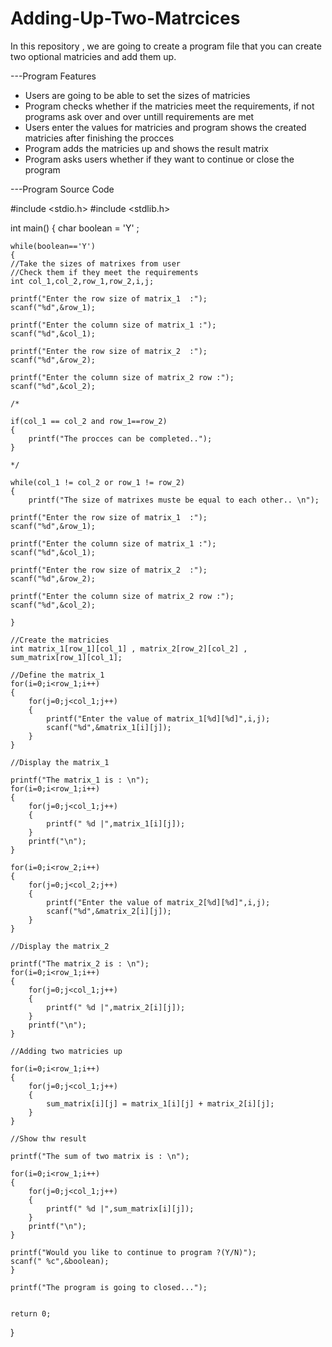 # Adding-Up-Two-Matrcices
In this repository , we are going to create a program file that you can create two optional matricies and add them up.

---Program Features
* Users are going to be able to set the sizes of matricies
* Program checks whether if the matricies meet the requirements, if not programs ask over and over untill requirements are met
* Users enter the values for matricies and program shows the created matricies after finishing the procces
* Program adds the matricies up and shows the result matrix
* Program asks users whether if they want to continue or close the program

---Program Source Code


#include <stdio.h>
#include <stdlib.h>

int main()
{
	char boolean = 'Y' ;
	
	while(boolean=='Y')
	{
	//Take the sizes of matrixes from user
	//Check them if they meet the requirements
	int col_1,col_2,row_1,row_2,i,j;
	
	printf("Enter the row size of matrix_1  :");
	scanf("%d",&row_1);
	
	printf("Enter the column size of matrix_1 :");
	scanf("%d",&col_1);
	
	printf("Enter the row size of matrix_2  :");
	scanf("%d",&row_2);
	
	printf("Enter the column size of matrix_2 row :");
	scanf("%d",&col_2);
	
	/*
	
	if(col_1 == col_2 and row_1==row_2)
	{
		printf("The procces can be completed..");
	}
	
	*/
	
	while(col_1 != col_2 or row_1 != row_2)
	{
		printf("The size of matrixes muste be equal to each other.. \n");
		
	printf("Enter the row size of matrix_1  :");
	scanf("%d",&row_1);
	
	printf("Enter the column size of matrix_1 :");
	scanf("%d",&col_1);
	
	printf("Enter the row size of matrix_2  :");
	scanf("%d",&row_2);
	
	printf("Enter the column size of matrix_2 row :");
	scanf("%d",&col_2);
		
	}
	
	//Create the matricies
	int matrix_1[row_1][col_1] , matrix_2[row_2][col_2] , sum_matrix[row_1][col_1];
	
	//Define the matrix_1
	for(i=0;i<row_1;i++)
	{
		for(j=0;j<col_1;j++)
		{
			printf("Enter the value of matrix_1[%d][%d]",i,j);
			scanf("%d",&matrix_1[i][j]);
		}
	}
	
	//Display the matrix_1
	
	printf("The matrix_1 is : \n");
	for(i=0;i<row_1;i++)
	{
		for(j=0;j<col_1;j++)
		{
			printf(" %d |",matrix_1[i][j]);
		}
		printf("\n");
	}
	
	for(i=0;i<row_2;i++)
	{
		for(j=0;j<col_2;j++)
		{
			printf("Enter the value of matrix_2[%d][%d]",i,j);
			scanf("%d",&matrix_2[i][j]);
		}
	}
	
	//Display the matrix_2
	
	printf("The matrix_2 is : \n");
	for(i=0;i<row_1;i++)
	{
		for(j=0;j<col_1;j++)
		{
			printf(" %d |",matrix_2[i][j]);
		}
		printf("\n");
	}
	
	//Adding two matricies up 
	
	for(i=0;i<row_1;i++)
	{
		for(j=0;j<col_1;j++)
		{
			sum_matrix[i][j] = matrix_1[i][j] + matrix_2[i][j];
		}
	}
	
	//Show thw result
	
	printf("The sum of two matrix is : \n");
	
	for(i=0;i<row_1;i++)
	{
		for(j=0;j<col_1;j++)
		{
			printf(" %d |",sum_matrix[i][j]);
		}
		printf("\n");
	}
	
	printf("Would you like to continue to program ?(Y/N)");
	scanf(" %c",&boolean);
	}
	
	printf("The program is going to closed...");
	
	
	return 0;
}
